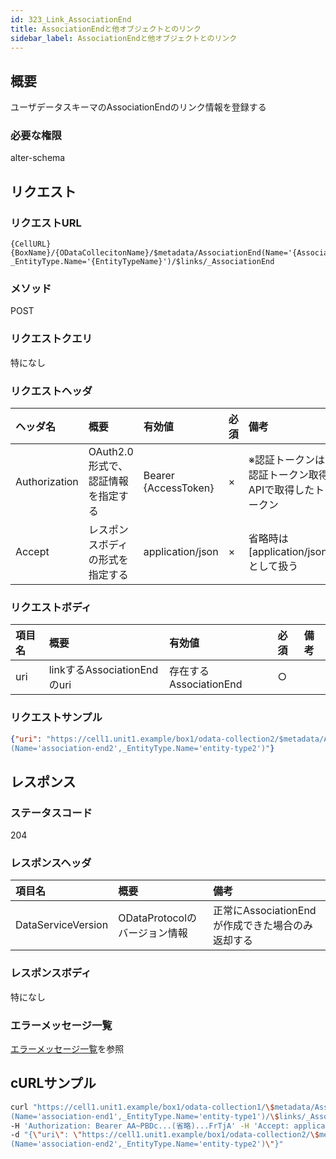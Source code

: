 ```yaml
---
id: 323_Link_AssociationEnd
title: AssociationEndと他オブジェクトとのリンク
sidebar_label: AssociationEndと他オブジェクトとのリンク
---
```

## 概要
ユーザデータスキーマのAssociationEndのリンク情報を登録する  

### 必要な権限
alter-schema


## リクエスト
### リクエストURL
```
{CellURL}{BoxName}/{ODataCollecitonName}/$metadata/AssociationEnd(Name='{AssociationEndName}',
_EntityType.Name='{EntityTypeName}')/$links/_AssociationEnd
```
### メソッド
POST

### リクエストクエリ
特になし

### リクエストヘッダ

|ヘッダ名|概要|有効値|必須|備考|
|:--|:--|:--|:--|:--|
|Authorization|OAuth2.0形式で、認証情報を指定する|Bearer {AccessToken}|×|※認証トークンは認証トークン取得APIで取得したトークン|
|Accept|レスポンスボディの形式を指定する|application/json|×|省略時は[application/json]として扱う|

### リクエストボディ

|項目名|概要|有効値|必須|備考|
|:--|:--|:--|:--|:--|
|uri|linkするAssociationEndのuri|存在するAssociationEnd|○||
### リクエストサンプル
```JSON
{"uri": "https://cell1.unit1.example/box1/odata-collection2/$metadata/AssociationEnd
(Name='association-end2',_EntityType.Name='entity-type2')"}
```

## レスポンス
### ステータスコード
204
### レスポンスヘッダ
|項目名|概要|備考|
|:--|:--|:--|
|DataServiceVersion|ODataProtocolのバージョン情報|正常にAssociationEndが作成できた場合のみ返却する|
### レスポンスボディ
特になし

### エラーメッセージ一覧
[エラーメッセージ一覧](004_Error_Messages.md)を参照


## cURLサンプル
```sh
curl "https://cell1.unit1.example/box1/odata-collection1/\$metadata/AssociationEnd\
(Name='association-end1',_EntityType.Name='entity-type1')/\$links/_AssociationEnd" -X POST -i \
-H 'Authorization: Bearer AA~PBDc...(省略)...FrTjA' -H 'Accept: application/json' \
-d "{\"uri\": \"https://cell1.unit1.example/box1/odata-collection2/\$metadata/AssociationEnd\
(Name='association-end2',_EntityType.Name='entity-type2')\"}"
```

